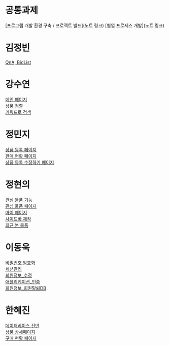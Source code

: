 # 공통과제
[프로그램 개발 환경 구축 / 프로젝트 빌드](노트 링크)
[협업 프로세스 개발](노트 링크)

# 김정빈
[QnA, BidList](하브루타/하브루타_노트_김정빈(QnA,BidList).md)

# 강수연
[메인 페이지](하브루타/하브루타_노트_강수연(메인페이지).md)<br>
[상품 정렬](하브루타/하브루타_노트_강수연(상품정렬).md)<br>
[키워드로 검색](하브루타/하브루타_노트_강수연(키워드로검색).md)

# 정민지
[상품 등록 페이지](하브루타/하브루타_노트_정민지(상품등록페이지).md)<br>
[판매 현황 페이지](하브루타/하브루타_노트_정민지(판매현황페이지).md)<br>
[상품 등록 수정하기 페이지](하브루타/하브루타_노트_정민지(상품등록수정하기).md)

# 정현의
[관심 물품 기능](하브루타/하브루타_노트_정현의(관심물품기능).md)<br>
[관심 물품 페이지](하브루타/하브루타_노트_정현의(관심물품페이지).md)<br>
[마이 페이지](하브루타/하브루타_노트_정현의(마이페이지).md)<br>
[사이드바 제작](하브루타/하브루타_노트_정현의(사이드바).md)<br>
[최근 본 물품](하브루타/하브루타_노트_정현의(오늘본물품).md)

# 이동욱
[비밀번호 암호화](하브루타/하브루타_노트_이동욱(비밀번호_암호화).md)<br>
[세션관리](하브루타/하브루타_노트_이동욱(세션관리).md)<br>
[회원정보_수정](하브루타/하브루타_노트_이동욱(회원정보_수정).md)<br>
[애플리케이션_인증](하브루타/하브루타_노트_이동욱(애플리케이션_인증).md)<br>
[회원정보_회원탈퇴DB](하브루타/하브루타_노트_이동욱(회원정보_회원탈퇴DB).md)

# 한혜진
[데이터베이스 전반](하브루타/하브루타_노트_한혜진(데이터베이스_전반).md)<br>
[상품 상세페이지](하브루타/하브루타_노트_한혜진(상품상세페이지).md)<br>
[구매 현황 페이지](하브루타/하브루타_노트_한혜진(구매현황).md)<br>
